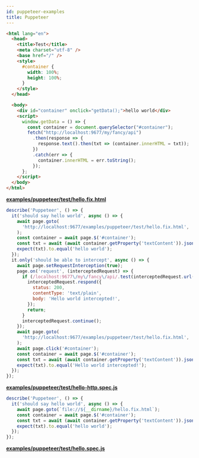 ```yaml
---
id: puppeteer-examples
title: Puppeteer
---
```


```html
<html lang="en">
  <head>
    <title>Test</title>
    <meta charset="utf-8" />
    <base href="/" />
    <style>
      #container {
        width: 100%;
        height: 100%;
      }
    </style>
  </head>

  <body>
    <div id="container" onclick="getData();">hello world</div>
    <script>
      window.getData = () => {
        const container = document.querySelector("#container");
        fetch("http://localhost:9677/my/fancy/api")
          .then(response => {
            response.text().then(txt => (container.innerHTML = txt));
          })
          .catch(err => {
            container.innerHTML = err.toString();
          });
      };
    </script>
  </body>
</html>
```

**[examples/puppeteer/test/hello.fix.html](https://github.com/qlik-oss/after-work.js/tree/master/examples/puppeteer/test/hello.fix.html)**

```javascript
describe('Puppeteer', () => {
  it('should say hello world', async () => {
    await page.goto(
      'http://localhost:9677/examples/puppeteer/test/hello.fix.html',
    );
    const container = await page.$('#container');
    const txt = await (await container.getProperty('textContent')).jsonValue();
    expect(txt).to.equal('hello world');
  });
  it.only('should be able to intercept', async () => {
    await page.setRequestInterception(true);
    page.on('request', (interceptedRequest) => {
      if (/localhost:9677\/my\/fancy\/api/.test(interceptedRequest.url())) {
        interceptedRequest.respond({
          status: 200,
          contentType: 'text/plain',
          body: 'Hello world intercepted!',
        });
        return;
      }
      interceptedRequest.continue();
    });
    await page.goto(
      'http://localhost:9677/examples/puppeteer/test/hello.fix.html',
    );
    await page.click('#container');
    const container = await page.$('#container');
    const txt = await (await container.getProperty('textContent')).jsonValue();
    expect(txt).to.equal('Hello world intercepted!');
  });
});
```

**[examples/puppeteer/test/hello-http.spec.js](https://github.com/qlik-oss/after-work.js/tree/master/examples/puppeteer/test/hello-http.spec.js)**

```javascript
describe('Puppeteer', () => {
  it('should say hello world', async () => {
    await page.goto(`file://${__dirname}/hello.fix.html`);
    const container = await page.$('#container');
    const txt = await (await container.getProperty('textContent')).jsonValue();
    expect(txt).to.equal('hello world');
  });
});
```

**[examples/puppeteer/test/hello.spec.js](https://github.com/qlik-oss/after-work.js/tree/master/examples/puppeteer/test/hello.spec.js)**

